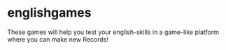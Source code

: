 # englishgames
These games will help you test your english-skills in a game-like platform where you can make new Records!
